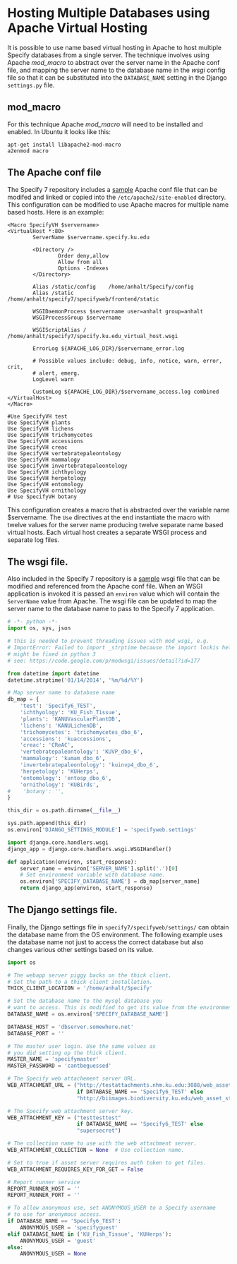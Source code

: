 # Hosting Multiple Databases using Apache Virtual Hosting
It is possible to use name based virtual hosting in Apache to host
multiple Specify databases from a single server. The technique
involves using Apache *mod_macro* to abstract over the server name in
the Apache conf file, and mapping the server name to the database name
in the *wsgi* config file so that it can be substituted into the
`DATABASE_NAME` setting in the Django `settings.py` file.

## mod_macro
For this technique Apache *mod_macro* will need to be installed and
enabled. In Ubuntu it looks like this:

```
apt-get install libapache2-mod-macro
a2enmod macro
```

## The Apache conf file
The Specify 7 repository includes a
[sample](https://github.com/specify/specify7/blob/master/specifyweb_apache.conf)
Apache conf file that can be modifed and linked or copied into the
`/etc/apache2/site-enabled` directory. This configuration can be
modified to use Apache macros for multiple name based hosts. Here is
an example:

```aconf
<Macro SpecifyVH $servername>
<VirtualHost *:80>
        ServerName $servername.specify.ku.edu

        <Directory />
                Order deny,allow
                Allow from all
                Options -Indexes
        </Directory>

        Alias /static/config    /home/anhalt/Specify/config
        Alias /static           /home/anhalt/specify7/specifyweb/frontend/static

        WSGIDaemonProcess $servername user=anhalt group=anhalt
        WSGIProcessGroup $servername

        WSGIScriptAlias / /home/anhalt/specify7/specify.ku.edu_virtual_host.wsgi

        ErrorLog ${APACHE_LOG_DIR}/$servername_error.log

        # Possible values include: debug, info, notice, warn, error, crit,
        # alert, emerg.
        LogLevel warn

        CustomLog ${APACHE_LOG_DIR}/$servername_access.log combined
</VirtualHost>
</Macro>

#Use SpecifyVH test
Use SpecifyVH plants
Use SpecifyVH lichens
Use SpecifyVH trichomycetes
Use SpecifyVH accessions
Use SpecifyVH creac
Use SpecifyVH vertebratepaleontology
Use SpecifyVH mammalogy
Use SpecifyVH invertebratepaleontology
Use SpecifyVH ichthyology
Use SpecifyVH herpetology
Use SpecifyVH entomology
Use SpecifyVH ornithology
# Use SpecifyVH botany
```

This configuration creates a macro that is abstracted over the
variable name $servername. The `Use` directives at the end instantiate
the macro with twelve values for the server name producing twelve
separate name based virtual hosts. Each virtual host creates a
separate WSGI process and separate log files.

## The wsgi file.
Also included in the Specify 7 repository is a
[sample](https://github.com/specify/specify7/blob/master/specifyweb.wsgi)
wsgi file that can be modified and referenced from the Apache conf
file. When an WSGI application is invoked it is passed an `environ`
value which will contain the `ServerName` value from Apache. The wsgi
file can be updated to map the server name to the database name to
pass to the Specify 7 application.

```python
# -*- python -*-
import os, sys, json

# this is needed to prevent threading issues with mod_wsgi, e.g.
# ImportError: Failed to import _strptime because the import lockis held by another thread.
# might be fixed in python 3
# see: https://code.google.com/p/modwsgi/issues/detail?id=177

from datetime import datetime
datetime.strptime('01/14/2014', '%m/%d/%Y')

# Map server name to database name
db_map = {
    'test': 'Specify6_TEST',
    'ichthyology': 'KU_Fish_Tissue',
    'plants': 'KANUVascularPlantDB',
    'lichens': 'KANULichenDB',
    'trichomycetes': 'trichomycetes_dbo_6',
    'accessions': 'kuaccessions',
    'creac': 'CReAC',
    'vertebratepaleontology': 'KUVP_dbo_6',
    'mammalogy': 'kumam_dbo_6',
    'invertebratepaleontology': 'kuinvp4_dbo_6',
    'herpetology': 'KUHerps',
    'entomology': 'entosp_dbo_6',
    'ornithology': 'KUBirds',
#    'botany': '',
}

this_dir = os.path.dirname(__file__)

sys.path.append(this_dir)
os.environ['DJANGO_SETTINGS_MODULE'] = 'specifyweb.settings'

import django.core.handlers.wsgi
django_app = django.core.handlers.wsgi.WSGIHandler()

def application(environ, start_response):
    server_name = environ['SERVER_NAME'].split('.')[0]
    # Set environment variable with database name.
    os.environ['SPECIFY_DATABASE_NAME'] = db_map[server_name]
    return django_app(environ, start_response)
```

## The Django settings file.
Finally, the Django settings file in `specify7/specifyweb/settings/`
can obtain the database name from the OS environment. The following
example uses the database name not just to access the correct
database but also changes various other settings based on its value.

```python
import os

# The webapp server piggy backs on the thick client.
# Set the path to a thick client installation.
THICK_CLIENT_LOCATION = '/home/anhalt/Specify'

# Set the database name to the mysql database you
# want to access. This is modified to get its value from the environment.
DATABASE_NAME = os.environ['SPECIFY_DATABASE_NAME']

DATABASE_HOST = 'dbserver.somewhere.net'
DATABASE_PORT = ''

# The master user login. Use the same values as
# you did setting up the thick client.
MASTER_NAME = 'specifymaster'
MASTER_PASSWORD = 'cantbeguessed'

# The Specify web attachement server URL.
WEB_ATTACHMENT_URL = ("http://testattachments.nhm.ku.edu:3088/web_asset_store.xml"
                      if DATABASE_NAME == 'Specify6_TEST' else
                      "http://biimages.biodiversity.ku.edu/web_asset_store.xml")

# The Specify web attachment server key.
WEB_ATTACHMENT_KEY = ("testtesttest"
                      if DATABASE_NAME == 'Specify6_TEST' else
                      "supersecret")

# The collection name to use with the web attachment server.
WEB_ATTACHMENT_COLLECTION = None  # Use collection name.

# Set to true if asset server requires auth token to get files.
WEB_ATTACHMENT_REQUIRES_KEY_FOR_GET = False

# Report runner service
REPORT_RUNNER_HOST = ''
REPORT_RUNNER_PORT = ''

# To allow anonymous use, set ANONYMOUS_USER to a Specify username
# to use for anonymous access.
if DATABASE_NAME == 'Specify6_TEST':
    ANONYMOUS_USER = 'specifyguest'
elif DATABASE_NAME in ('KU_Fish_Tissue', 'KUHerps'):
    ANONYMOUS_USER = 'guest'
else:
    ANONYMOUS_USER = None

```
